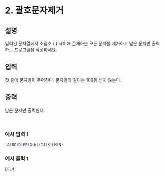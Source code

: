 # 2. 괄호문자제거

## 설명

입력된 문자열에서 소괄호 ( ) 사이에 존재하는 모든 문자를 제거하고 남은 문자만 출력하는 프로그램을 작성하세요.

## 입력

첫 줄에 문자열이 주어진다. 문자열의 길이는 100을 넘지 않는다.

## 출력

남은 문자만 출력한다.

<br>

### 예시 입력 1

```java
(A(BC)D)EF(G(H)(IJ)K)LM(N)
```

### 예시 출력 1
```java
EFLM
```